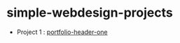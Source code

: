 # simple-webdesign-projects

- Project 1 : [portfolio-header-one](https://thdihan.github.io/simple-webdesign-projects/portfolio-header-one)
